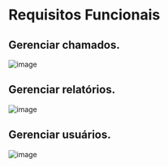 # Requisitos Funcionais
## Gerenciar chamados.
![image](https://github.com/user-attachments/assets/d7fa9745-1554-4cac-aa5b-aefab7136f0f)

## Gerenciar relatórios.
![image](https://github.com/user-attachments/assets/3de59b3d-f4ad-43ed-9dd3-0d04dd9261f8)

## Gerenciar usuários.
![image](https://github.com/user-attachments/assets/a0278261-767f-4bae-9c78-25e477b5fcea)


